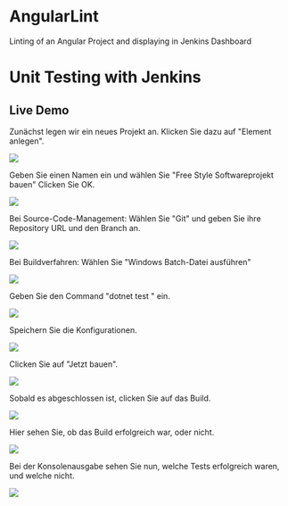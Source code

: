 # AngularLint
Linting of an Angular Project and displaying in Jenkins Dashboard

# Unit Testing with Jenkins

## Live Demo

Zunächst legen wir ein neues Projekt an. Klicken Sie dazu auf "Element anlegen".

![](https://github.com/NathalieHerzog/AngularLint/blob/main/Images/step1.png)

Geben Sie einen Namen ein und wählen Sie "Free Style Softwareprojekt bauen"
Clicken Sie OK.

![](https://github.com/NathalieHerzog/AngularLint/blob/main/Images/step2.png)

Bei Source-Code-Management:
Wählen Sie "Git" und geben Sie ihre Repository URL und den Branch an.

![](https://github.com/NathalieHerzog/AngularLint/blob/main/Images/step3.png)

Bei Buildverfahren:
Wählen Sie "Windows Batch-Datei ausführen"

![](https://github.com/NathalieHerzog/AngularLint/blob/main/Images/step4.png)

Geben Sie den Command "dotnet test <Project-root>" ein.

![](https://github.com/NathalieHerzog/AngularLint/blob/main/Images/step5.png)

Speichern Sie die Konfigurationen.

![](https://github.com/NathalieHerzog/AngularLint/blob/main/Images/step6.png)

Clicken Sie auf "Jetzt bauen".

![](https://github.com/NathalieHerzog/AngularLint/blob/main/Images/step7.png)

Sobald es abgeschlossen ist, clicken Sie auf das Build.

![](https://github.com/NathalieHerzog/AngularLint/blob/main/Images/step8.png)

Hier sehen Sie, ob das Build erfolgreich war, oder nicht.

![](https://github.com/NathalieHerzog/AngularLint/blob/main/Images/step9.png)

Bei der Konsolenausgabe sehen Sie nun, welche Tests erfolgreich waren, und welche nicht.

![](https://github.com/NathalieHerzog/AngularLint/blob/main/Images/step10.png)
